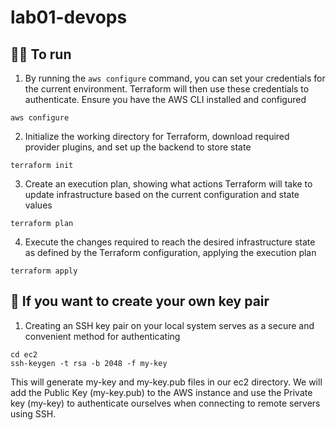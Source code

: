 # lab01-devops
## 👨‍💻 To run
1. By running the `aws configure` command, you can set your credentials for the current environment. Terraform will then use these credentials to authenticate. Ensure you have the AWS CLI installed and configured
```
aws configure
```
2. Initialize the working directory for Terraform, download required provider plugins, and set up the backend to store state
```
terraform init
```
3. Create an execution plan, showing what actions Terraform will take to update infrastructure based on the current configuration and state values
```
terraform plan
```
4. Execute the changes required to reach the desired infrastructure state as defined by the Terraform configuration, applying the execution plan
```
terraform apply
```

## :key: If you want to create your own key pair

1. Creating an SSH key pair on your local system serves as a secure and convenient method for authenticating
```
cd ec2
ssh-keygen -t rsa -b 2048 -f my-key
```
This will generate my-key and my-key.pub files in our ec2 directory. We will add the Public Key (my-key.pub) to the AWS instance and use the Private key (my-key) to authenticate ourselves when connecting to remote servers using SSH.
